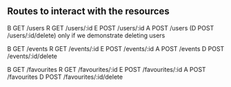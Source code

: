 ## Routes to interact with the resources

B GET /users
R GET /users/:id
E POST /users/:id
A POST /users
(D POST /users/:id/delete) only if we demonstrate deleting users

B GET /events
R GET /events/:id
E POST /events/:id
A POST /events
D POST /events/:id/delete

B GET /favourites
R GET /favourites/:id
E POST /favourites/:id
A POST /favourites
D POST /favourites/:id/delete

